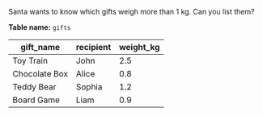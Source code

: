 Santa wants to know which gifts weigh more than 1 kg. Can you list them?

**Table name:** `gifts`

| gift_name      | recipient | weight_kg |
|----------------|-----------|-----------|
| Toy Train      | John      | 2.5       |
| Chocolate Box  | Alice     | 0.8       |
| Teddy Bear     | Sophia    | 1.2       |
| Board Game     | Liam      | 0.9       |
